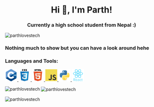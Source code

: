 <h1 align="center">Hi 👋, I'm Parth!</h1>
<h3 align="center">Currently a high school student from Nepal :)</h3>

<p align="left"> <img src="https://komarev.com/ghpvc/?username=parthlovestech&label=Profile%20views&color=0e75b6&style=flat" alt="parthlovestech" /> </p>

<h3 align="left">Nothing much to show but you can have a look around hehe</h3>
<p align="left">
</p>

<h3 align="left">Languages and Tools:</h3>
<p align="left"> <a href="https://www.w3schools.com/cpp/" target="_blank" rel="noreferrer"> <img src="https://raw.githubusercontent.com/devicons/devicon/master/icons/cplusplus/cplusplus-original.svg" alt="cplusplus" width="40" height="40"/> </a> <a href="https://www.w3schools.com/css/" target="_blank" rel="noreferrer"> <img src="https://raw.githubusercontent.com/devicons/devicon/master/icons/css3/css3-original-wordmark.svg" alt="css3" width="40" height="40"/> </a> <a href="https://www.w3.org/html/" target="_blank" rel="noreferrer"> <img src="https://raw.githubusercontent.com/devicons/devicon/master/icons/html5/html5-original-wordmark.svg" alt="html5" width="40" height="40"/> </a> <a href="https://developer.mozilla.org/en-US/docs/Web/JavaScript" target="_blank" rel="noreferrer"> <img src="https://raw.githubusercontent.com/devicons/devicon/master/icons/javascript/javascript-original.svg" alt="javascript" width="40" height="40"/> </a> <a href="https://www.python.org" target="_blank" rel="noreferrer"> <img src="https://raw.githubusercontent.com/devicons/devicon/master/icons/python/python-original.svg" alt="python" width="40" height="40"/> </a> <a href="https://reactjs.org/" target="_blank" rel="noreferrer"> <img src="https://raw.githubusercontent.com/devicons/devicon/master/icons/react/react-original-wordmark.svg" alt="react" width="40" height="40"/> </a> </p>

<p><img align="left" src="https://github-readme-stats.vercel.app/api/top-langs?username=parthlovestech&show_icons=true&locale=en&layout=compact" alt="parthlovestech" /></p>

<p>&nbsp;<img align="center" src="https://github-readme-stats.vercel.app/api?username=parthlovestech&show_icons=true&locale=en" alt="parthlovestech" /></p>

<p><img align="center" src="https://github-readme-streak-stats.herokuapp.com/?user=parthlovestech&" alt="parthlovestech" /></p>

